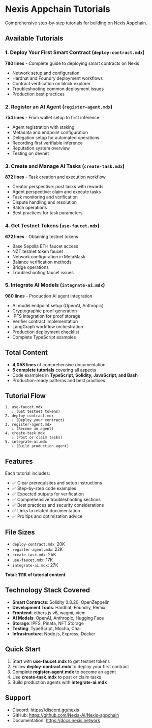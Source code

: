 # Nexis Appchain Tutorials

Comprehensive step-by-step tutorials for building on Nexis Appchain.

## Available Tutorials

### 1. Deploy Your First Smart Contract (`deploy-contract.mdx`)
**780 lines** - Complete guide to deploying smart contracts on Nexis
- Network setup and configuration
- Hardhat and Foundry deployment workflows
- Contract verification on block explorer
- Troubleshooting common deployment issues
- Production best practices

### 2. Register an AI Agent (`register-agent.mdx`)
**754 lines** - From wallet setup to first inference
- Agent registration with staking
- Metadata and endpoint configuration
- Delegation setup for automated operations
- Recording first verifiable inference
- Reputation system overview
- Testing on devnet

### 3. Create and Manage AI Tasks (`create-task.mdx`)
**872 lines** - Task creation and execution workflow
- Creator perspective: post tasks with rewards
- Agent perspective: claim and execute tasks
- Task monitoring and verification
- Dispute handling and resolution
- Batch operations
- Best practices for task parameters

### 4. Get Testnet Tokens (`use-faucet.mdx`)
**672 lines** - Obtaining testnet tokens
- Base Sepolia ETH faucet access
- NZT testnet token faucet
- Network configuration in MetaMask
- Balance verification methods
- Bridge operations
- Troubleshooting faucet issues

### 5. Integrate AI Models (`integrate-ai.mdx`)
**980 lines** - Production AI agent integration
- AI model endpoint setup (OpenAI, Anthropic)
- Cryptographic proof generation
- IPFS integration for proof storage
- Verifier contract implementation
- LangGraph workflow orchestration
- Production deployment checklist
- Complete TypeScript examples

## Total Content
- **4,058 lines** of comprehensive documentation
- **5 complete tutorials** covering all aspects
- Code examples in **TypeScript, Solidity, JavaScript, and Bash**
- Production-ready patterns and best practices

## Tutorial Flow

```
1. use-faucet.mdx
   ↓ (Get testnet tokens)
2. deploy-contract.mdx
   ↓ (Deploy your contract)
3. register-agent.mdx
   ↓ (Become an agent)
4. create-task.mdx
   ↓ (Post or claim tasks)
5. integrate-ai.mdx
   ↓ (Build production agent)
```

## Features

Each tutorial includes:
- ✅ Clear prerequisites and setup instructions
- ✅ Step-by-step code examples
- ✅ Expected outputs for verification
- ✅ Comprehensive troubleshooting sections
- ✅ Best practices and security considerations
- ✅ Links to related documentation
- ✅ Pro tips and optimization advice

## File Sizes
- `deploy-contract.mdx`: 20K
- `register-agent.mdx`: 22K
- `create-task.mdx`: 25K
- `use-faucet.mdx`: 17K
- `integrate-ai.mdx`: 27K

**Total: 111K of tutorial content**

## Technology Stack Covered

- **Smart Contracts**: Solidity 0.8.20, OpenZeppelin
- **Development Tools**: Hardhat, Foundry, Remix
- **Frontend**: ethers.js v6, wagmi, viem
- **AI Models**: OpenAI, Anthropic, Hugging Face
- **Storage**: IPFS, Pinata, NFT.Storage
- **Testing**: TypeScript, Mocha, Chai
- **Infrastructure**: Node.js, Express, Docker

## Quick Start

1. Start with **use-faucet.mdx** to get testnet tokens
2. Follow **deploy-contract.mdx** to deploy your first contract
3. Complete **register-agent.mdx** to become an agent
4. Use **create-task.mdx** to post or claim tasks
5. Build production agents with **integrate-ai.mdx**

## Support

- Discord: https://discord.gg/nexis
- GitHub: https://github.com/Nexis-AI/Nexis-appchain
- Documentation: https://docs.nexis.network
